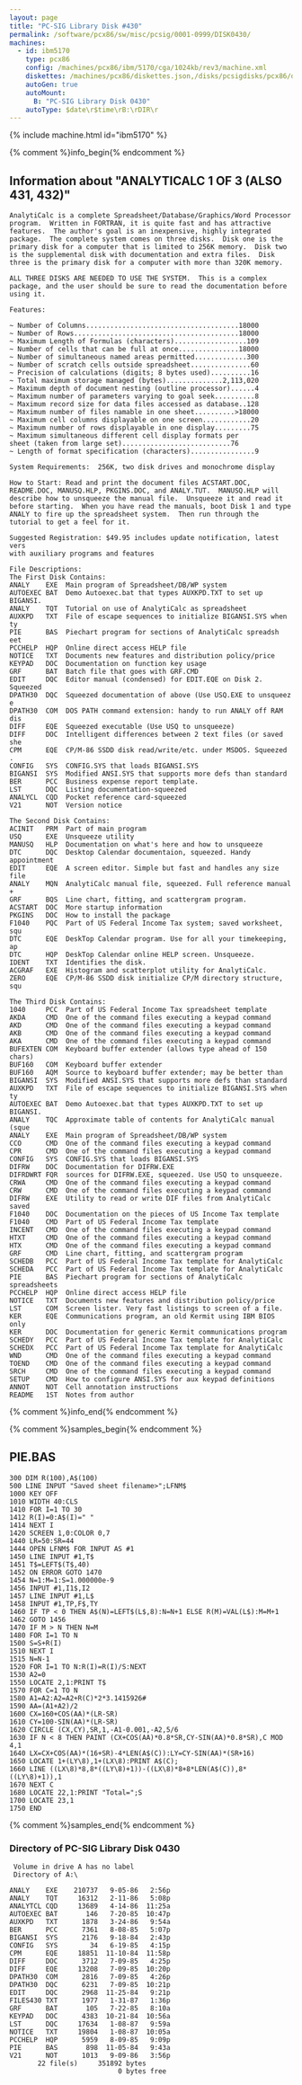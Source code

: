 ```yaml
---
layout: page
title: "PC-SIG Library Disk #430"
permalink: /software/pcx86/sw/misc/pcsig/0001-0999/DISK0430/
machines:
  - id: ibm5170
    type: pcx86
    config: /machines/pcx86/ibm/5170/cga/1024kb/rev3/machine.xml
    diskettes: /machines/pcx86/diskettes.json,/disks/pcsigdisks/pcx86/diskettes.json
    autoGen: true
    autoMount:
      B: "PC-SIG Library Disk 0430"
    autoType: $date\r$time\rB:\rDIR\r
---
```


{% include machine.html id="ibm5170" %}

{% comment %}info_begin{% endcomment %}

## Information about "ANALYTICALC 1 OF 3 (ALSO 431, 432)"

    AnalytiCalc is a complete Spreadsheet/Database/Graphics/Word Processor
    program.  Written in FORTRAN, it is quite fast and has attractive
    features.  The author's goal is an inexpensive, highly integrated
    package.  The complete system comes on three disks.  Disk one is the
    primary disk for a computer that is limited to 256K memory.  Disk two
    is the supplemental disk with documentation and extra files.  Disk
    three is the primary disk for a computer with more than 320K memory.
    
    ALL THREE DISKS ARE NEEDED TO USE THE SYSTEM.  This is a complex
    package, and the user should be sure to read the documentation before
    using it.
    
    Features:
    
    ~ Number of Columns......................................18000
    ~ Number of Rows.........................................18000
    ~ Maximum Length of Formulas (characters)..................109
    ~ Number of cells that can be full at once...............18000
    ~ Number of simultaneous named areas permitted.............300
    ~ Number of scratch cells outside spreadsheet...............60
    ~ Precision of calculations (digits; 8 bytes used)..........16
    ~ Total maximum storage managed (bytes)..............2,113,020
    ~ Maximum depth of document nesting (outline processor)......4
    ~ Maximum number of parameters varying to goal seek..........8
    ~ Maximum record size for data files accessed as database..128
    ~ Maximum number of files namable in one sheet..........>18000
    ~ Maximum cell columns displayable on one screen............20
    ~ Maximum number of rows displayable in one display.........75
    ~ Maximum simultaneous different cell display formats per
    sheet (taken from large set)...........................76
    ~ Length of format specification (characters)................9
    
    System Requirements:  256K, two disk drives and monochrome display
    
    How to Start: Read and print the document files ACSTART.DOC,
    README.DOC, MANUSQ.HLP, PKGINS.DOC, and ANALY.TUT.  MANUSQ.HLP will
    describe how to unsqueeze the manual file.  Unsqueeze it and read it
    before starting.  When you have read the manuals, boot Disk 1 and type
    ANALY to fire up the spreadsheet system.  Then run through the
    tutorial to get a feel for it.
    
    Suggested Registration: $49.95 includes update notification, latest vers
    with auxiliary programs and features
    
    File Descriptions:
    The First Disk Contains:
    ANALY    EXE  Main program of Spreadsheet/DB/WP system
    AUTOEXEC BAT  Demo Autoexec.bat that types AUXKPD.TXT to set up BIGANSI.
    ANALY    TQT  Tutorial on use of AnalytiCalc as spreadsheet
    AUXKPD   TXT  File of escape sequences to initialize BIGANSI.SYS when ty
    PIE      BAS  Piechart program for sections of AnalytiCalc spreadsh eet
    PCCHELP  HQP  Online direct access HELP file
    NOTICE   TXT  Documents new features and distribution policy/price
    KEYPAD   DOC  Documentation on function key usage
    GRF      BAT  Batch file that goes with GRF.CMD
    EDIT     DQC  Editor manual (condensed) for EDIT.EQE on Disk 2. Squeezed
    DPATH30  DQC  Squeezed documentation of above (Use USQ.EXE to unsqueez e
    DPATH30  COM  DOS PATH command extension: handy to run ANALY off RAM dis
    DIFF     EQE  Squeezed executable (Use USQ to unsqueeze)
    DIFF     DOC  Intelligent differences between 2 text files (or saved she
    CPM      EQE  CP/M-86 SSDD disk read/write/etc. under MSDOS. Squeezed .
    CONFIG   SYS  CONFIG.SYS that loads BIGANSI.SYS
    BIGANSI  SYS  Modified ANSI.SYS that supports more defs than standard
    BER      PCC  Business expense report template.
    LST      DQC  Listing documentation-squeezed
    ANALYCL  CQD  Pocket reference card-squeezed
    V21      NOT  Version notice
    
    The Second Disk Contains:
    ACINIT   PRM  Part of main program
    USQ      EXE  Unsqueeze utility
    MANUSQ   HLP  Documentation on what's here and how to unsqueeze
    DTC      DQC  Desktop Calendar documentaion, squeezed. Handy appointment
    EDIT     EQE  A screen editor. Simple but fast and handles any size file
    ANALY    MQN  AnalytiCalc manual file, squeezed. Full reference manual +
    GRF      BQS  Line chart, fitting, and scattergram program.
    ACSTART  DOC  More startup information
    PKGINS   DOC  How to install the package
    F1040    PQC  Part of US Federal Income Tax system; saved worksheet, squ
    DTC      EQE  DeskTop Calendar program. Use for all your timekeeping, ap
    DTC      HQP  DeskTop Calendar online HELP screen. Unsqueeze.
    IDENT    TXT  Identifies the disk.
    ACGRAF   EXE  Histogram and scatterplot utility for AnalytiCalc.
    ZERO     EQE  CP/M-86 SSDD disk initialize CP/M directory structure, squ
    
    The Third Disk Contains:
    1040     PCC  Part of US Federal Income Tax spreadsheet template
    AKDA     CMD  One of the command files executing a keypad command
    AKD      CMD  One of the command files executing a keypad command
    AKB      CMD  One of the command files executing a keypad command
    AKA      CMD  One of the command files executing a keypad command
    BUFEXTEN COM  Keyboard buffer extender (allows type ahead of 150 chars)
    BUF160   COM  Keyboard buffer extender
    BUF160   AQM  Source to keyboard buffer extender; may be better than
    BIGANSI  SYS  Modified ANSI.SYS that supports more defs than standard
    AUXKPD   TXT  File of escape sequences to initialize BIGANSI.SYS when ty
    AUTOEXEC BAT  Demo Autoexec.bat that types AUXKPD.TXT to set up BIGANSI.
    ANALY    TQC  Approximate table of contents for AnalytiCalc manual (sque
    ANALY    EXE  Main program of Spreadsheet/DB/WP system
    CCO      CMD  One of the command files executing a keypad command
    CPR      CMD  One of the command files executing a keypad command
    CONFIG   SYS  CONFIG.SYS that loads BIGANSI.SYS
    DIFRW    DOC  Documentation for DIFRW.EXE
    DIFRDWRT FQR  sources for DIFRW.EXE, squeezed. Use USQ to unsqueeze.
    CRWA     CMD  One of the command files executing a keypad command
    CRW      CMD  One of the command files executing a keypad command
    DIFRW    EXE  Utility to read or write DIF files from AnalytiCalc saved
    F1040    DOC  Documentation on the pieces of US Income Tax template
    F1040    CMD  Part of US Federal Income Tax template
    INCENT   CMD  One of the command files executing a keypad command
    HTXT     CMD  One of the command files executing a keypad command
    HTX      CMD  One of the command files executing a keypad command
    GRF      CMD  Line chart, fitting, and scattergram program
    SCHEDB   PCC  Part of US Federal Income Tax template for AnalytiCalc
    SCHEDA   PCC  Part of US Federal Income Tax template for AnalytiCalc
    PIE      BAS  Piechart program for sections of AnalytiCalc spreadsheets
    PCCHELP  HQP  Online direct access HELP file
    NOTICE   TXT  Documents new features and distribution policy/price
    LST      COM  Screen lister. Very fast listings to screen of a file.
    KER      EQE  Communications program, an old Kermit using IBM BIOS only
    KER      DOC  Documentation for generic Kermit communications program
    SCHEDY   PCC  Part of US Federal Income Tax template for AnalytiCalc
    SCHEDX   PCC  Part of US Federal Income Tax template for AnalytiCalc
    WND      CMD  One of the command files executing a keypad command
    TOEND    CMD  One of the command files executing a keypad command
    SRCH     CMD  One of the command files executing a keypad command
    SETUP    CMD  How to configure ANSI.SYS for aux keypad definitions
    ANNOT    NOT  Cell annotation instructions
    README   1ST  Notes from author
{% comment %}info_end{% endcomment %}

{% comment %}samples_begin{% endcomment %}

## PIE.BAS

```bas
300 DIM R(100),A$(100)
500 LINE INPUT "Saved sheet filename>";LFNM$
1000 KEY OFF
1010 WIDTH 40:CLS
1410 FOR I=1 TO 30
1412 R(I)=0:A$(I)=" "
1414 NEXT I
1420 SCREEN 1,0:COLOR 0,7
1440 LR=50:SR=44
1444 OPEN LFNM$ FOR INPUT AS #1
1450 LINE INPUT #1,T$
1451 T$=LEFT$(T$,40)
1452 ON ERROR GOTO 1470
1454 N=1:M=1:S=1.000000e-9
1456 INPUT #1,I1$,I2
1457 LINE INPUT #1,L$
1458 INPUT #1,TP,F$,TY
1460 IF TP < 0 THEN A$(N)=LEFT$(L$,8):N=N+1 ELSE R(M)=VAL(L$):M=M+1
1462 GOTO 1456
1470 IF M > N THEN N=M
1480 FOR I=1 TO N
1500 S=S+R(I)
1510 NEXT I
1515 N=N-1
1520 FOR I=1 TO N:R(I)=R(I)/S:NEXT
1530 A2=0
1550 LOCATE 2,1:PRINT T$
1570 FOR C=1 TO N
1580 A1=A2:A2=A2+R(C)*2*3.1415926#
1590 AA=(A1+A2)/2
1600 CX=160+COS(AA)*(LR-SR)
1610 CY=100-SIN(AA)*(LR-SR)
1620 CIRCLE (CX,CY),SR,1,-A1-0.001,-A2,5/6
1630 IF N < 8 THEN PAINT (CX+COS(AA)*0.8*SR,CY-SIN(AA)*0.8*SR),C MOD 4,1
1640 LX=CX+COS(AA)*(16+SR)-4*LEN(A$(C)):LY=CY-SIN(AA)*(SR+16)
1650 LOCATE 1+(LY\8),1+(LX\8):PRINT A$(C);
1660 LINE ((LX\8)*8,8*((LY\8)+1))-((LX\8)*8+8*LEN(A$(C)),8*((LY\8)+1)),1
1670 NEXT C
1680 LOCATE 22,1:PRINT "Total=";S
1700 LOCATE 23,1
1750 END
```

{% comment %}samples_end{% endcomment %}

### Directory of PC-SIG Library Disk 0430

     Volume in drive A has no label
     Directory of A:\

    ANALY    EXE    210737   9-05-86   2:56p
    ANALY    TQT     16312   2-11-86   5:08p
    ANALYTCL CQD     13689   4-14-86  11:25a
    AUTOEXEC BAT       146   7-20-85  10:47p
    AUXKPD   TXT      1878   3-24-86   9:54a
    BER      PCC      7361   8-08-85   5:07p
    BIGANSI  SYS      2176   9-18-84   2:43p
    CONFIG   SYS        34   6-19-85   4:15p
    CPM      EQE     18851  11-10-84  11:58p
    DIFF     DOC      3712   7-09-85   4:25p
    DIFF     EQE     13208   7-09-85  10:20p
    DPATH30  COM      2816   7-09-85   4:26p
    DPATH30  DQC      6231   7-09-85  10:21p
    EDIT     DQC      2968  11-25-84   9:21p
    FILES430 TXT      1977   1-31-87   1:36p
    GRF      BAT       105   7-22-85   8:10a
    KEYPAD   DOC      4383  10-21-84  10:56a
    LST      DQC     17634   1-08-87   9:59a
    NOTICE   TXT     19804   1-08-87  10:05a
    PCCHELP  HQP      5959   8-09-85   9:09p
    PIE      BAS       898  11-05-84   9:43a
    V21      NOT      1013   9-09-86   3:56p
           22 file(s)     351892 bytes
                               0 bytes free
